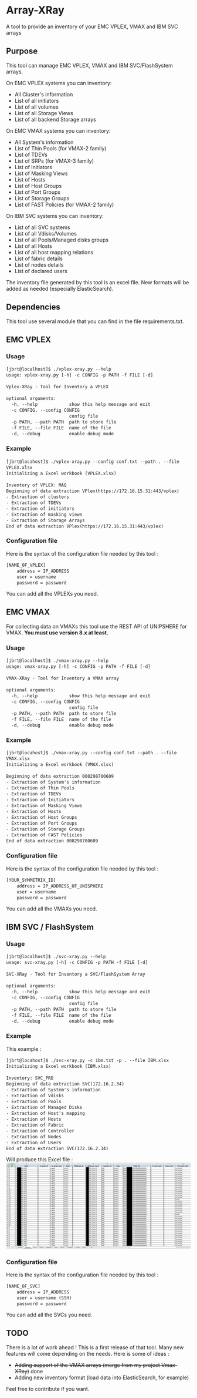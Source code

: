 # Array-XRay

A tool to provide an inventory of your EMC VPLEX, VMAX and IBM SVC arrays

## Purpose

This tool can manage EMC VPLEX, VMAX and IBM SVC/FlashSystem arrays.

On EMC VPLEX systems you can inventory:
- All Cluster's information
- List of all initiators
- List of all volumes 
- List of all Storage Views
- List of all backend Storage arrays

On EMC VMAX systems you can inventory:
- All System's information
- List of Thin Pools (for VMAX-2 family)
- List of TDEVs
- List of SRPs (for VMAX-3 family)
- List of Initiators
- List of Masking Views
- List of Hosts
- List of Host Groups
- List of Port Groups
- List of Storage Groups
- List of FAST Policies (for VMAX-2 family)

On IBM SVC systems you can inventory: 
- List of all SVC systems
- List of all Vdisks/Volumes
- List of all Pools/Managed disks groups
- List of all Hosts
- List of all host mapping relations
- List of fabric details
- List of nodes details
- List of declared users

The inventory file generated by this tool is an excel file. New formats will 
be added as needed (especially ElasticSearch).

## Dependencies 

This tool use several module that you can find in the file requirements.txt.

## EMC VPLEX

### Usage

```
[jbrt@localhost]$ ./vplex-xray.py --help
usage: vplex-xray.py [-h] -c CONFIG -p PATH -f FILE [-d]

Vplex-XRay - Tool for Inventory a VPLEX

optional arguments:
  -h, --help            show this help message and exit
  -c CONFIG, --config CONFIG
                        config file
  -p PATH, --path PATH  path to store file
  -f FILE, --file FILE  name of the file
  -d, --debug           enable debug mode

```

### Example

```
[jbrt@locahost]$ ./vplex-xray.py --config conf.txt --path . --file VPLEX.xlsx
Initializing a Excel workbook (VPLEX.xlsx)

Inventory of VPLEX: MAQ
Beginning of data extraction VPlex(https://172.16.15.31:443/vplex)
- Extraction of clusters
- Extraction of TDEVs
- Extraction of initiators
- Extraction of masking views
- Extraction of Storage Arrays
End of data extraction VPlex(https://172.16.15.31:443/vplex)
```

### Configuration file

Here is the syntax of the configuration file needed by this tool :

```
[NAME_OF_VPLEX]
    address = IP_ADDRESS
    user = username
    password = password
``` 

You can add all the VPLEXs you need.

## EMC VMAX

For collecting data on VMAXs this tool use the REST API of UNIPSHERE for VMAX. 
**You must use version 8.x at least.**

### Usage

```
[jbrt@localhost]$ ./vmax-xray.py --help
usage: vmax-xray.py [-h] -c CONFIG -p PATH -f FILE [-d]

VMAX-XRay - Tool for Inventory a VMAX array

optional arguments:
  -h, --help            show this help message and exit
  -c CONFIG, --config CONFIG
                        config file
  -p PATH, --path PATH  path to store file
  -f FILE, --file FILE  name of the file
  -d, --debug           enable debug mode
```

### Example

```
[jbrt@locahost]$ ./vmax-xray.py --config conf.txt --path . --file VMAX.xlsx
Initializing a Excel workbook (VMAX.xlsx)

Beginning of data extraction 000298700609
- Extraction of System's information
- Extraction of Thin Pools
- Extraction of TDEVs
- Extraction of Initiators
- Extraction of Masking Views
- Extraction of Hosts
- Extraction of Host Groups
- Extraction of Port Groups
- Extraction of Storage Groups
- Extraction of FAST Policies
End of data extraction 000298700609
```

### Configuration file

Here is the syntax of the configuration file needed by this tool :

```
[YOUR_SYMMETRIX_ID]
    address = IP_ADDRESS_OF_UNISPHERE
    user = username
    password = password
``` 

You can add all the VMAXs you need.

## IBM SVC / FlashSystem

### Usage

```
[jbrt@localhost]$ ./svc-xray.py --help
usage: svc-xray.py [-h] -c CONFIG -p PATH -f FILE [-d]

SVC-XRay - Tool for Inventory a SVC/FlashSystem Array

optional arguments:
  -h, --help            show this help message and exit
  -c CONFIG, --config CONFIG
                        config file
  -p PATH, --path PATH  path to store file
  -f FILE, --file FILE  name of the file
  -d, --debug           enable debug mode

```

### Example

This example :

```
[jbrt@locahost]$ ./svc-xray.py -c ibm.txt -p . --file IBM.xlsx
Initializing a Excel workbook (IBM.xlsx)

Inventory: SVC_PRD
Beginning of data extraction SVC(172.16.2.34)
- Extraction of System's information
- Extraction of Vdisks
- Extraction of Pools
- Extraction of Managed Disks
- Extraction of Host's mapping
- Extraction of Hosts
- Extraction of Fabric
- Extraction of Controller
- Extraction of Nodes
- Extraction of Users
End of data extraction SVC(172.16.2.34)
```

Will produce this Excel file :
![Example](Example.png)

### Configuration file

Here is the syntax of the configuration file needed by this tool :

```
[NAME_OF_SVC]
    address = IP_ADDRESS
    user = username (SSH)
    password = password
``` 

You can add all the SVCs you need.

## TODO

There is a lot of work ahead ! This is a first release of that tool. Many
new features will come depending on the needs. Here is some of ideas :

- ~~Adding support of the VMAX arrays (merge from my project Vmax-XRay)~~ done
- Adding new inventory format (load data into ElasticSearch, for example)

Feel free to contribute if you want.